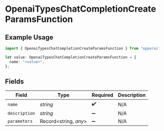 # OpenaiTypesChatCompletionCreateParamsFunction

## Example Usage

```typescript
import { OpenaiTypesChatCompletionCreateParamsFunction } from "opperai";

let value: OpenaiTypesChatCompletionCreateParamsFunction = {
  name: "<value>",
};
```

## Fields

| Field                 | Type                  | Required              | Description           |
| --------------------- | --------------------- | --------------------- | --------------------- |
| `name`                | *string*              | :heavy_check_mark:    | N/A                   |
| `description`         | *string*              | :heavy_minus_sign:    | N/A                   |
| `parameters`          | Record<string, *any*> | :heavy_minus_sign:    | N/A                   |